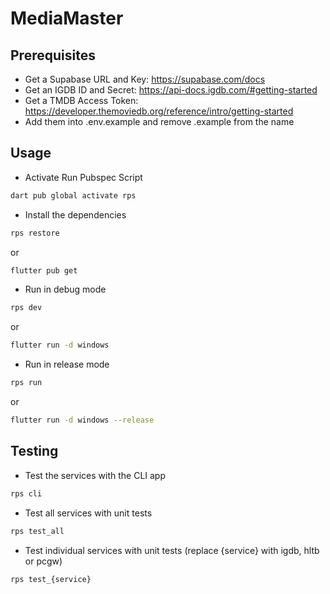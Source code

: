 # MediaMaster

## Prerequisites
- Get a Supabase URL and Key: https://supabase.com/docs
- Get an IGDB ID and Secret: https://api-docs.igdb.com/#getting-started
- Get a TMDB Access Token: https://developer.themoviedb.org/reference/intro/getting-started
- Add them into .env.example and remove .example from the name

## Usage

- Activate Run Pubspec Script
```bash
dart pub global activate rps
```

- Install the dependencies
```bash
rps restore
```
or
```bash
flutter pub get
```

- Run in debug mode
```bash
rps dev
```
or
```bash
flutter run -d windows
```

- Run in release mode
```bash
rps run
```
or 
```bash
flutter run -d windows --release
```


## Testing

- Test the services with the CLI app
```bash
rps cli
```

- Test all services with unit tests
```bash
rps test_all
```

- Test individual services with unit tests (replace {service} with igdb, hltb or pcgw)
```bash
rps test_{service}
```
